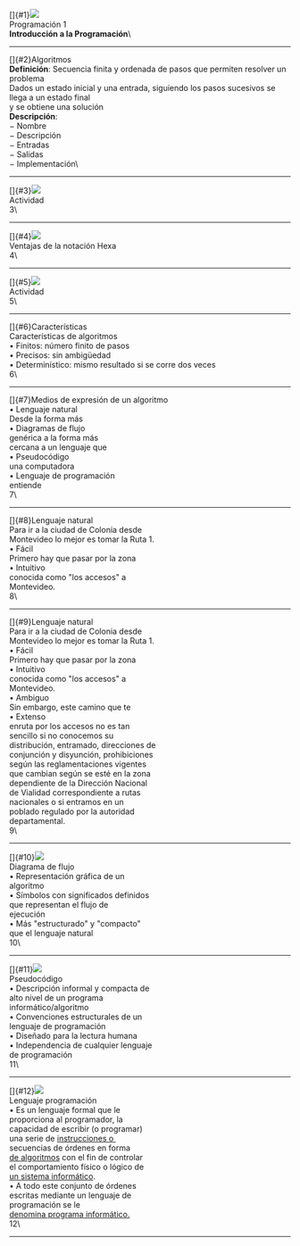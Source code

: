 []{#1}![](algoritmos_v3-1_1.jpg)\
Programación 1\
**Introducción a la Programación**\

------------------------------------------------------------------------

[]{#2}Algoritmos\
**Definición**: Secuencia finita y ordenada de pasos que permiten
resolver un problema\
Dados un estado inicial y una entrada, siguiendo los pasos sucesivos se
llega a un estado final \
y se obtiene una solución\
**Descripción**: \
− Nombre \
− Descripción \
− Entradas \
− Salidas \
− Implementación\

------------------------------------------------------------------------

[]{#3}![](algoritmos_v3-3_1.jpg)\
Actividad\
3\

------------------------------------------------------------------------

[]{#4}![](algoritmos_v3-4_1.jpg)\
Ventajas de la notación Hexa\
4\

------------------------------------------------------------------------

[]{#5}![](algoritmos_v3-5_1.jpg)\
Actividad\
5\

------------------------------------------------------------------------

[]{#6}Características\
Características de algoritmos\
• Finitos: número finito de pasos\
• Precisos: sin ambigüedad \
• Determinístico: mismo resultado si se corre dos veces\
6\

------------------------------------------------------------------------

[]{#7}Medios de expresión de un algoritmo\
• Lenguaje natural \
Desde la forma más \
• Diagramas de flujo\
genérica a la forma más \
cercana a un lenguaje que \
• Pseudocódigo \
una computadora \
• Lenguaje de programación\
entiende\
7\

------------------------------------------------------------------------

[]{#8}Lenguaje natural\
Para ir a la ciudad de Colonia desde \
Montevideo lo mejor es tomar la Ruta 1.\
• Fácil\
Primero hay que pasar por la zona \
• Intuitivo\
conocida como "los accesos" a \
Montevideo.\
8\

------------------------------------------------------------------------

[]{#9}Lenguaje natural\
Para ir a la ciudad de Colonia desde \
Montevideo lo mejor es tomar la Ruta 1.\
• Fácil\
Primero hay que pasar por la zona \
• Intuitivo\
conocida como "los accesos" a \
Montevideo.\
• Ambiguo\
Sin embargo, este camino que te \
• Extenso\
enruta por los accesos no es tan \
sencillo si no conocemos su \
distribución, entramado, direcciones de \
conjunción y disyunción, prohibiciones \
según las reglamentaciones vigentes \
que cambian según se esté en la zona \
dependiente de la Dirección Nacional \
de Vialidad correspondiente a rutas \
nacionales o si entramos en un \
poblado regulado por la autoridad \
departamental.\
9\

------------------------------------------------------------------------

[]{#10}![](algoritmos_v3-10_1.jpg)\
Diagrama de flujo\
• Representación gráfica de un \
algoritmo \
• Símbolos con significados definidos \
que representan el flujo de \
ejecución \
• Más "estructurado" y "compacto" \
que el lenguaje natural \
10\

------------------------------------------------------------------------

[]{#11}![](algoritmos_v3-11_1.jpg)\
Pseudocódigo\
• Descripción informal y compacta de \
alto nivel de un programa \
informático/algoritmo\
• Convenciones estructurales de un \
lenguaje de programación\
• Diseñado para la lectura humana \
• Independencia de cualquier lenguaje \
de programación\
11\

------------------------------------------------------------------------

[]{#12}![](algoritmos_v3-12_1.jpg)\
Lenguaje programación\
• Es un lenguaje formal que le \
proporciona al programador, la \
capacidad de escribir (o programar) \
una serie de [instrucciones o \
](https://es.wikipedia.org/wiki/Instrucci%C3%B3n_(inform%C3%A1tica))secuencias
de órdenes en forma \
[de algoritmos](https://es.wikipedia.org/wiki/Algoritmo) con el fin de
controlar \
el comportamiento físico o lógico de \
[un sistema
informático](https://es.wikipedia.org/wiki/Sistema_inform%C3%A1tico).\
• A todo este conjunto de órdenes \
escritas mediante un lenguaje de \
programación se le \
[denomina programa
informático.](https://es.wikipedia.org/wiki/Software)\
12\

------------------------------------------------------------------------
